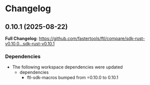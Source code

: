 # Changelog

## 0.10.1 (2025-08-22)

**Full Changelog**: https://github.com/fastertools/ftl/compare/sdk-rust-v0.10.0...sdk-rust-v0.10.1


### Dependencies

* The following workspace dependencies were updated
  * dependencies
    * ftl-sdk-macros bumped from =0.10.0 to 0.10.1
